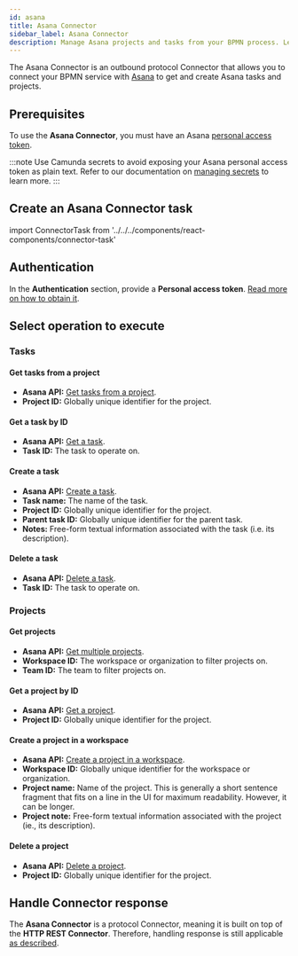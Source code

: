 ```yaml
---
id: asana
title: Asana Connector
sidebar_label: Asana Connector
description: Manage Asana projects and tasks from your BPMN process. Learn how to create an Asana Connector task, and get started.
---
```


The Asana Connector is an outbound protocol Connector that allows you to connect your BPMN service with [Asana](https://asana.com/) to get and create Asana tasks and projects.

## Prerequisites

To use the **Asana Connector**, you must have an Asana [personal access token](https://developers.asana.com/docs/personal-access-token).

:::note
Use Camunda secrets to avoid exposing your Asana personal access token as plain text. Refer to our documentation on [managing secrets](/components/console/manage-clusters/manage-secrets.md) to learn more.
:::

## Create an Asana Connector task

import ConnectorTask from '../../../components/react-components/connector-task'

## Authentication

In the **Authentication** section, provide a **Personal access token**. [Read more on how to obtain it](https://developers.asana.com/docs/personal-access-token).

## Select operation to execute

### Tasks

#### Get tasks from a project

- **Asana API:** [Get tasks from a project](https://developers.asana.com/reference/gettasksforproject).
- **Project ID:** Globally unique identifier for the project.

#### Get a task by ID

- **Asana API:** [Get a task](https://developers.asana.com/reference/gettask).
- **Task ID:** The task to operate on.

#### Create a task

- **Asana API:** [Create a task](https://developers.asana.com/reference/createtask).
- **Task name:** The name of the task.
- **Project ID:** Globally unique identifier for the project.
- **Parent task ID:** Globally unique identifier for the parent task.
- **Notes:** Free-form textual information associated with the task (i.e. its description).

#### Delete a task

- **Asana API:** [Delete a task](https://developers.asana.com/reference/deletetask).
- **Task ID:** The task to operate on.

### Projects

#### Get projects

- **Asana API:** [Get multiple projects](https://developers.asana.com/reference/getprojects).
- **Workspace ID:** The workspace or organization to filter projects on.
- **Team ID:** The team to filter projects on.

#### Get a project by ID

- **Asana API:** [Get a project](https://developers.asana.com/reference/getproject).
- **Project ID:** Globally unique identifier for the project.

#### Create a project in a workspace

- **Asana API:** [Create a project in a workspace](https://developers.asana.com/reference/createprojectforworkspace).
- **Workspace ID:** Globally unique identifier for the workspace or organization.
- **Project name:** Name of the project. This is generally a short sentence fragment that fits on a line in the UI for maximum readability. However, it can be longer.
- **Project note:** Free-form textual information associated with the project (ie., its description).

#### Delete a project

- **Asana API:** [Delete a project](https://developers.asana.com/reference/deleteproject).
- **Project ID:** Globally unique identifier for the project.

## Handle Connector response

The **Asana Connector** is a protocol Connector, meaning it is built on top of the **HTTP REST Connector**. Therefore,
handling response is still applicable [as described](/components/connectors/protocol/rest.md#response).
